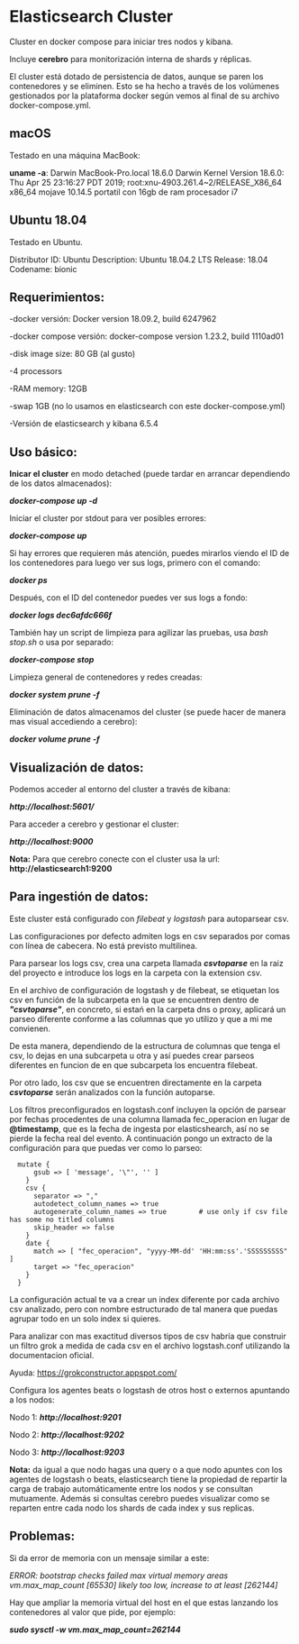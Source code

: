 

# Elasticsearch Cluster


Cluster en docker compose para iniciar tres nodos y kibana.

Incluye **cerebro** para monitorización interna de shards y réplicas.

El cluster está dotado de persistencia de datos, aunque se paren los contenedores y se eliminen. Esto se ha hecho a través de los volúmenes gestionados por la plataforma docker según vemos al final de su archivo docker-compose.yml.


## macOS

Testado en una máquina MacBook:

**uname -a**: Darwin MacBook-Pro.local 18.6.0 Darwin Kernel Version 18.6.0: Thu Apr 25 23:16:27 PDT 2019; root:xnu-4903.261.4~2/RELEASE_X86_64 x86_64
mojave 10.14.5
portatil con 16gb de ram procesador i7

## Ubuntu 18.04

Testado en Ubuntu.

Distributor ID:	Ubuntu
Description:	Ubuntu 18.04.2 LTS
Release:	18.04
Codename:	bionic


## Requerimientos:

-docker versión: Docker version 18.09.2, build 6247962

-docker compose versión: docker-compose version 1.23.2, build 1110ad01

-disk image size: 80 GB (al gusto)

-4 processors

-RAM memory: 12GB

-swap 1GB (no lo usamos en elasticsearch con este docker-compose.yml)

-Versión de elasticsearch y kibana 6.5.4



## Uso básico:


**Inicar el cluster** en modo detached (puede tardar en arrancar dependiendo de los datos almacenados):

_**docker-compose up -d**_

Iniciar el cluster por stdout para ver posibles errores:  

_**docker-compose up**_

Si hay errores que requieren más atención, puedes mirarlos viendo el ID de los contenedores para luego ver sus logs, primero con el comando:

_**docker ps**_

Después, con el ID del contenedor puedes ver sus logs a fondo:

_**docker logs dec6afdc666f**_

También hay un script de limpieza para agilizar las pruebas, usa _bash stop.sh_ o usa por separado:

_**docker-compose stop**_

Limpieza general de contenedores y redes creadas:

_**docker system prune -f**_

Eliminación de datos almacenamos del cluster (se puede hacer de manera mas visual accediendo a cerebro):

_**docker volume prune -f**_




## Visualización de datos:


Podemos acceder al entorno del cluster a través de kibana:

_**http://localhost:5601/**_

Para acceder a cerebro y gestionar el cluster:

_**http://localhost:9000**_

**Nota:** Para que cerebro conecte con el cluster usa la url: **http://elasticsearch1:9200**




## Para ingestión de datos:

Este cluster está configurado con *filebeat* y *logstash* para autoparsear csv. 

Las configuraciones por defecto admiten logs en csv separados por comas con línea de cabecera. No está previsto multilinea.

Para parsear los logs csv, crea una carpeta llamada _**csvtoparse**_ en la raiz del proyecto e introduce los logs en la carpeta con la extension csv. 

En el archivo de configuración de logstash y de filebeat, se etiquetan los csv en función de la subcarpeta en la que se encuentren dentro de _**"csvtoparse"**_, en concreto, si estań en la carpeta dns o proxy, aplicará un parseo diferente conforme a las columnas que yo utilizo y que a mi me convienen.

De esta manera, dependiendo de la estructura de columnas que tenga el csv, lo dejas en una subcarpeta u otra y así puedes crear parseos diferentes en funcion de en que subcarpeta los encuentra filebeat.

Por otro lado, los csv que se encuentren directamente en la carpeta _**csvtoparse**_ serán analizados con la función autoparse.

Los filtros preconfigurados en logstash.conf incluyen la opción de parsear por fechas procedentes de una columna llamada fec_operacion en lugar de **@timestamp**, que es la fecha de ingesta por elasticshearch, así no se pierde la fecha real del evento. A continuación pongo un extracto de la configuración para que puedas ver como lo parseo:

``` 
  mutate {
      gsub => [ 'message', '\"', '' ]
    }
    csv {
      separator => ","
      autodetect_column_names => true
      autogenerate_column_names => true        # use only if csv file has some no titled columns
      skip_header => false
    }
    date {
      match => [ "fec_operacion", "yyyy-MM-dd' 'HH:mm:ss'.'SSSSSSSSS" ]
      target => "fec_operacion"
    }
  }
```

La configuración actual te va a crear un index diferente por cada archivo csv analizado, pero con nombre estructurado de tal manera que puedas agrupar todo en un solo index si quieres.

Para analizar con mas exactitud diversos tipos de csv habría que construir un filtro grok a medida de cada csv en el archivo logstash.conf utilizando la documentacion oficial.

Ayuda: https://grokconstructor.appspot.com/

Configura los agentes beats o logstash de otros host o externos apuntando a los nodos:

Nodo 1: _**http://localhost:9201**_

Nodo 2: _**http://localhost:9202**_

Nodo 3: _**http://localhost:9203**_

**Nota:** da igual a que nodo hagas una query o a que nodo apuntes con los agentes de logstash o beats, elasticsearch tiene la propiedad de repartir la carga de trabajo automáticamente entre los nodos y se consultan mutuamente. Además si consultas cerebro puedes visualizar como se reparten entre cada nodo los shards de cada index y sus replicas.


## Problemas:

Si da error de memoria con un mensaje similar a este:

_ERROR: bootstrap checks failed max virtual memory areas vm.max_map_count [65530] likely too low, increase to at least [262144]_

Hay que ampliar la memoria virtual del host en el que estas lanzando los contenedores al valor que pide, por ejemplo:

_**sudo sysctl -w vm.max_map_count=262144**_
